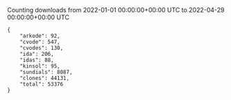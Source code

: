 
Counting downloads from 2022-01-01 00:00:00+00:00 UTC to 2022-04-29 00:00:00+00:00 UTC

```
{
    "arkode": 92,
    "cvode": 547,
    "cvodes": 130,
    "ida": 206,
    "idas": 88,
    "kinsol": 95,
    "sundials": 8087,
    "clones": 44131,
    "total": 53376
}
```
